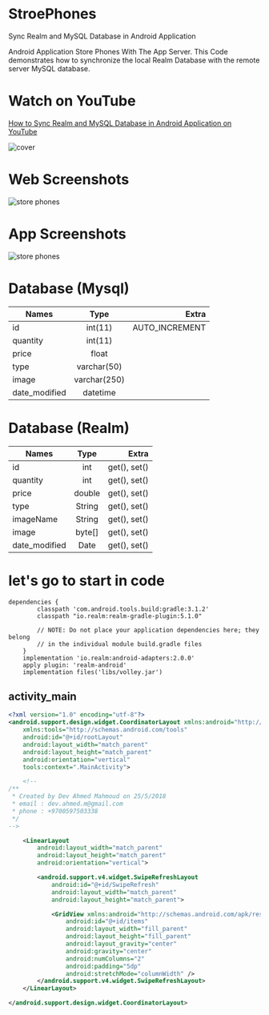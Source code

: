# StroePhones
Sync Realm and MySQL Database in Android Application

Android Application Store Phones With The App Server.
This Code demonstrates how to synchronize the local Realm Database with the remote server MySQL database.
 
 # Watch on YouTube
 [How to Sync Realm and MySQL Database in Android Application on YouTube](https://youtu.be/CMtVn_73jR8)
 
 ![cover](https://user-images.githubusercontent.com/32569345/40809888-ade9d7e4-6534-11e8-8eca-fd7fd01487c3.png)
 
 # Web Screenshots
 
 ![store phones](https://user-images.githubusercontent.com/32569345/40811736-15d36126-653b-11e8-9986-0954f7749bf4.PNG)

 
 # App Screenshots
 
![store phones](https://user-images.githubusercontent.com/32569345/40810256-f7a08602-6535-11e8-8164-fb3b449c00de.gif)

# Database (Mysql)

| Names         | Type          | Extra |
| ------------- |:-------------:| -----:|
| id            | int(11)       | AUTO_INCREMENT       |
| quantity      | int(11)       |                      |
| price         | float         |                      |
| type          | varchar(50)   |                      |
| image         | varchar(250)  |                      |
| date_modified | datetime      |                      |

# Database (Realm)

| Names         | Type          | Extra |
| ------------- |:-------------:| -----:|
| id            | int           | get(), set()      |
| quantity      | int           | get(), set()      |
| price         | double        | get(), set()      |
| type          | String        | get(), set()      |
| imageName     | String        | get(), set()      |
| image         | byte[]        | get(), set()      |
| date_modified | Date          | get(), set()      |


# let's go to start in code

```android
dependencies {
        classpath 'com.android.tools.build:gradle:3.1.2'
        classpath "io.realm:realm-gradle-plugin:5.1.0"

        // NOTE: Do not place your application dependencies here; they belong
        // in the individual module build.gradle files
    }
    implementation 'io.realm:android-adapters:2.0.0'
    apply plugin: 'realm-android'
    implementation files('libs/volley.jar')
```

## activity_main

```xml
<?xml version="1.0" encoding="utf-8"?>
<android.support.design.widget.CoordinatorLayout xmlns:android="http://schemas.android.com/apk/res/android"
    xmlns:tools="http://schemas.android.com/tools"
    android:id="@+id/rootLayout"
    android:layout_width="match_parent"
    android:layout_height="match_parent"
    android:orientation="vertical"
    tools:context=".MainActivity">

    <!--
/**
 * Created by Dev Ahmed Mahmoud on 25/5/2018
 * email : dev.ahmed.m@gmail.com
 * phone : +9700597503338
 */
-->

    <LinearLayout
        android:layout_width="match_parent"
        android:layout_height="match_parent"
        android:orientation="vertical">

        <android.support.v4.widget.SwipeRefreshLayout
            android:id="@+id/SwipeRefresh"
            android:layout_width="match_parent"
            android:layout_height="match_parent">

            <GridView xmlns:android="http://schemas.android.com/apk/res/android"
                android:id="@+id/items"
                android:layout_width="fill_parent"
                android:layout_height="fill_parent"
                android:layout_gravity="center"
                android:gravity="center"
                android:numColumns="2"
                android:padding="5dp"
                android:stretchMode="columnWidth" />
        </android.support.v4.widget.SwipeRefreshLayout>
    </LinearLayout>

</android.support.design.widget.CoordinatorLayout>
```
 
